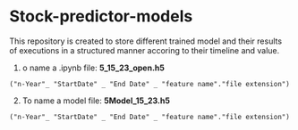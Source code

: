 # Stock-predictor-models

This repository is created to store different trained model and their results of executions in a structured manner accoring to their timeline and value.

1. o name a .ipynb file: **5_15_23_open.h5**

```text
("n-Year"_ "StartDate" _ "End Date" _ "feature name"."file extension")
```

2. To name a model file: **5Model_15_23.h5**

```text
("n-Year"_ "StartDate" _ "End Date" _ "feature name"."file extension")
```

